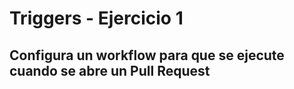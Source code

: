# Triggers - Ejercicio 1

## Configura un workflow para que se ejecute cuando se abre un Pull Request


